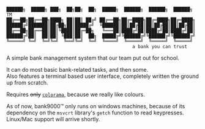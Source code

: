 ```
██████╗  █████╗ ███╗  ██╗██╗  ██╗  █████╗  ██████╗  ██████╗  ██████╗ TM
██╔══██╗██╔══██╗████╗ ██║██║ ██╔╝ ██╔══██╗██╔═████╗██╔═████╗██╔═████╗
██████╔╝███████║██╔██╗██║█████╔╝  ╚██████║██║██╔██║██║██╔██║██║██╔██║
██╔══██╗██╔══██║██║╚████║██╔═██╗   ╚═══██║████╔╝██║████╔╝██║████╔╝██║
██████╔╝██║  ██║██║ ╚███║██║  ██╗  █████╔╝╚██████╔╝╚██████╔╝╚██████╔╝
╚═════╝ ╚═╝  ╚═╝╚═╝  ╚══╝╚═╝  ╚═╝  ╚════╝  ╚═════╝  ╚═════╝  ╚═════╝ 
                                              a bank you can trust
```

A simple bank management system that our team put out for school.

It can do most basic bank-related tasks, and then some. \
Also features a terminal based user interface, completely written the ground up from scratch.

Requires ~~only~~ [`colorama`](https://pypi.org/project/colorama/), because we really like colours.

As of now, bank9000™ only runs on windows machines, because of its dependency on the `msvcrt` library's `getch` function to read keypresses. Linux/Mac support will arrive shortly.

